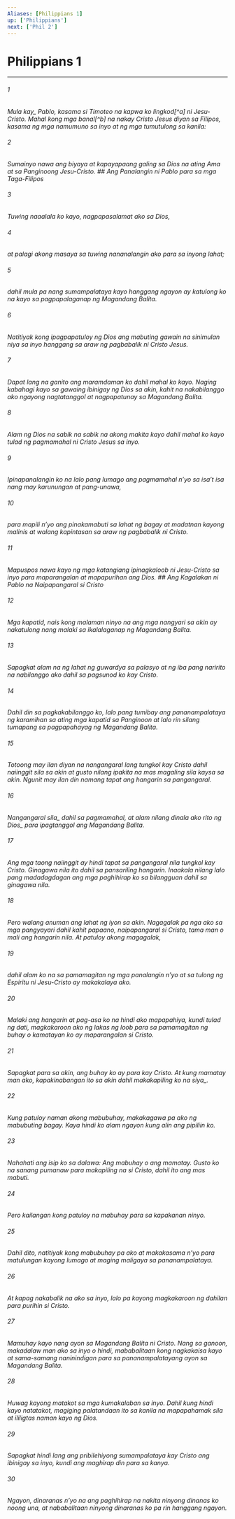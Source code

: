 ```yaml
---
Aliases: [Philippians 1]
up: ['Philippians']
next: ['Phil 2']
---
```

# Philippians 1

***






















###### 1 










<i class="trans-change">Mula kay_ Pablo, kasama si Timoteo na kapwa ko lingkod[^a] ni Jesu-Cristo. Mahal kong mga banal[^b] na nakay Cristo Jesus diyan sa Filipos, kasama ng mga namumuno sa inyo at ng mga tumutulong sa kanila: 





















###### 2 










Sumainyo nawa ang biyaya at kapayapaang galing sa Dios na ating Ama at sa Panginoong Jesu-Cristo. ## Ang Panalangin ni Pablo para sa mga Taga-Filipos 





















###### 3 










Tuwing naaalala ko kayo, nagpapasalamat ako sa Dios, 





















###### 4 










at palagi akong masaya sa tuwing nananalangin ako para sa inyong lahat; 





















###### 5 










dahil mula pa nang sumampalataya kayo hanggang ngayon ay katulong ko na kayo sa pagpapalaganap ng Magandang Balita. 





















###### 6 










Natitiyak kong ipagpapatuloy ng Dios ang mabuting gawain na sinimulan niya sa inyo hanggang sa araw ng pagbabalik ni Cristo Jesus. 





















###### 7 










Dapat lang na ganito ang maramdaman ko dahil mahal ko kayo. Naging kabahagi kayo sa gawaing ibinigay ng Dios sa akin, kahit na nakabilanggo ako ngayong nagtatanggol at nagpapatunay sa Magandang Balita. 





















###### 8 










Alam ng Dios na sabik na sabik na akong makita kayo dahil mahal ko kayo tulad ng pagmamahal ni Cristo Jesus sa inyo. 





















###### 9 










Ipinapanalangin ko na lalo pang lumago ang pagmamahal nʼyo sa isaʼt isa nang may karunungan at pang-unawa, 





















###### 10 










para mapili nʼyo ang pinakamabuti sa lahat ng bagay at madatnan kayong malinis at walang kapintasan sa araw ng pagbabalik ni Cristo. 





















###### 11 










Mapuspos nawa kayo ng mga katangiang ipinagkaloob ni Jesu-Cristo sa inyo para maparangalan at mapapurihan ang Dios. ## Ang Kagalakan ni Pablo na Naipapangaral si Cristo 





















###### 12 










Mga kapatid, nais kong malaman ninyo na ang mga nangyari sa akin ay nakatulong nang malaki sa ikalalaganap ng Magandang Balita. 





















###### 13 










Sapagkat alam na ng lahat ng guwardya sa palasyo at ng iba pang naririto na nabilanggo ako dahil sa pagsunod ko kay Cristo. 





















###### 14 










Dahil din sa pagkakabilanggo ko, lalo pang tumibay ang pananampalataya ng karamihan sa ating mga kapatid sa Panginoon at lalo rin silang tumapang sa pagpapahayag ng Magandang Balita. 





















###### 15 










Totoong may ilan diyan na nangangaral lang tungkol kay Cristo dahil naiinggit sila sa akin at gusto nilang ipakita na mas magaling sila kaysa sa akin. Ngunit may ilan din namang tapat ang hangarin sa pangangaral. 





















###### 16 










<i class="trans-change">Nangangaral sila_ dahil sa pagmamahal, at alam nilang dinala ako rito <i class="trans-change">ng Dios_ para ipagtanggol ang Magandang Balita. 





















###### 17 










Ang mga taong naiinggit ay hindi tapat sa pangangaral nila tungkol kay Cristo. Ginagawa nila ito dahil sa pansariling hangarin. Inaakala nilang lalo pang madadagdagan ang mga paghihirap ko sa bilangguan dahil sa ginagawa nila. 





















###### 18 










Pero walang anuman ang lahat ng iyon sa akin. Nagagalak pa nga ako sa mga pangyayari dahil kahit papaano, naipapangaral si Cristo, tama man o mali ang hangarin nila. At patuloy akong magagalak, 





















###### 19 










dahil alam ko na sa pamamagitan ng mga panalangin nʼyo at sa tulong ng Espiritu ni Jesu-Cristo ay makakalaya ako. 





















###### 20 










Malaki ang hangarin at pag-asa ko na hindi ako mapapahiya, kundi tulad ng dati, magkakaroon ako ng lakas ng loob para sa pamamagitan ng buhay o kamatayan ko ay maparangalan si Cristo. 





















###### 21 










Sapagkat para sa akin, ang buhay ko ay para kay Cristo. At kung mamatay man ako, kapakinabangan ito sa akin <i class="trans-change">dahil makakapiling ko na siya_. 





















###### 22 










Kung patuloy naman akong mabubuhay, makakagawa pa ako ng mabubuting bagay. Kaya hindi ko alam ngayon kung alin ang pipiliin ko. 





















###### 23 










Nahahati ang isip ko sa dalawa: Ang mabuhay o ang mamatay. Gusto ko na sanang pumanaw para makapiling na si Cristo, dahil ito ang mas mabuti. 





















###### 24 










Pero kailangan kong patuloy na mabuhay para sa kapakanan ninyo. 





















###### 25 










Dahil dito, natitiyak kong mabubuhay pa ako at makakasama nʼyo para matulungan kayong lumago at maging maligaya sa pananampalataya. 





















###### 26 










At kapag nakabalik na ako sa inyo, lalo pa kayong magkakaroon ng dahilan para purihin si Cristo. 





















###### 27 










Mamuhay kayo nang ayon sa Magandang Balita ni Cristo. Nang sa ganoon, makadalaw man ako sa inyo o hindi, mababalitaan kong nagkakaisa kayo at sama-samang naninindigan para sa pananampalatayang ayon sa Magandang Balita. 





















###### 28 










Huwag kayong matakot sa mga kumakalaban sa inyo. Dahil kung hindi kayo natatakot, magiging palatandaan ito sa kanila na mapapahamak sila at ililigtas naman kayo ng Dios. 





















###### 29 










Sapagkat hindi lang ang pribilehiyong sumampalataya kay Cristo ang ibinigay sa inyo, kundi ang maghirap din para sa kanya. 





















###### 30 










Ngayon, dinaranas nʼyo na ang paghihirap na nakita ninyong dinanas ko noong una, at nababalitaan ninyong dinaranas ko pa rin hanggang ngayon.
